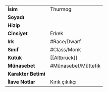 |  |  |
  |---|---|
  | **İsim** | Thurmog|
  | **Soyadı** | |
  | **Hizip** | |
  | **Cinsiyet** | Erkek|
  | **Irk** | #Race/Dwarf|
  | **Sınıf** | #Class/Monk|
  | **Kütük** | [[Altbrück]]|
  | **Münasebet** | #Münasebet/Müttefik|
  | **Karakter Betimi** | |
  | **İlave Notlar** | Kırık çıkıkçı|
  